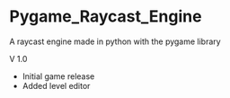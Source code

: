 # Pygame_Raycast_Engine
A raycast engine made in python with the pygame library

V 1.0
- Initial game release
- Added level editor

